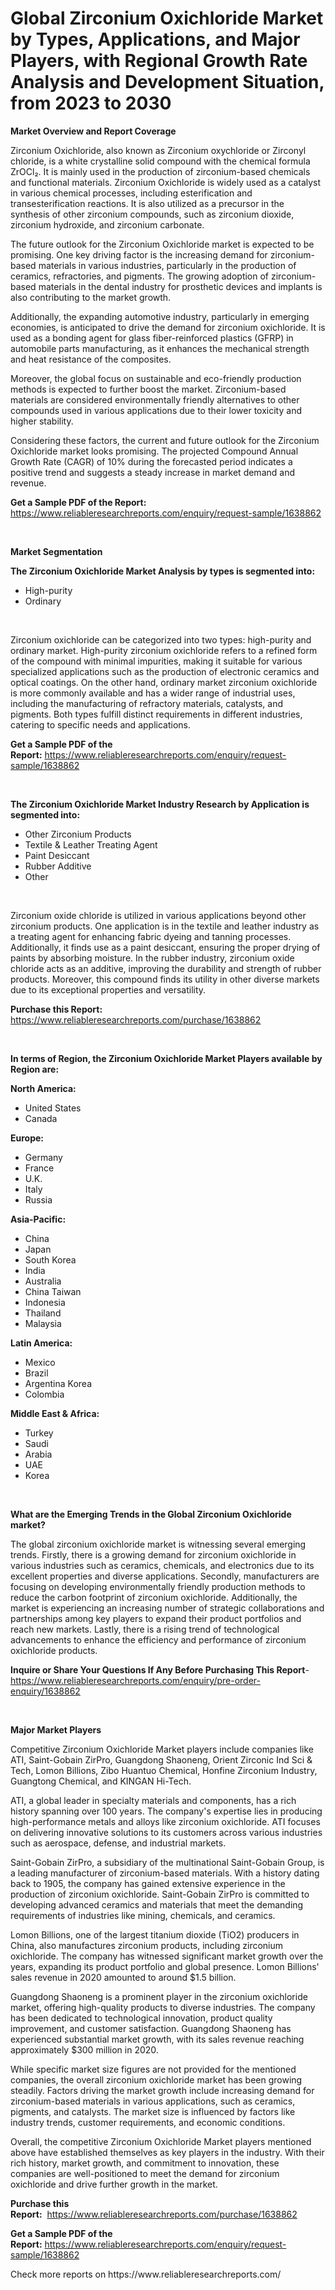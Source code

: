 <p><h1>Global Zirconium Oxichloride Market by Types, Applications, and Major Players, with Regional Growth Rate Analysis and Development Situation, from 2023 to 2030</h1></p><p><strong>Market Overview and Report Coverage</strong></p>
<p><p>Zirconium Oxichloride, also known as Zirconium oxychloride or Zirconyl chloride, is a white crystalline solid compound with the chemical formula ZrOCl₂. It is mainly used in the production of zirconium-based chemicals and functional materials. Zirconium Oxichloride is widely used as a catalyst in various chemical processes, including esterification and transesterification reactions. It is also utilized as a precursor in the synthesis of other zirconium compounds, such as zirconium dioxide, zirconium hydroxide, and zirconium carbonate.</p><p>The future outlook for the Zirconium Oxichloride market is expected to be promising. One key driving factor is the increasing demand for zirconium-based materials in various industries, particularly in the production of ceramics, refractories, and pigments. The growing adoption of zirconium-based materials in the dental industry for prosthetic devices and implants is also contributing to the market growth.</p><p>Additionally, the expanding automotive industry, particularly in emerging economies, is anticipated to drive the demand for zirconium oxichloride. It is used as a bonding agent for glass fiber-reinforced plastics (GFRP) in automobile parts manufacturing, as it enhances the mechanical strength and heat resistance of the composites.</p><p>Moreover, the global focus on sustainable and eco-friendly production methods is expected to further boost the market. Zirconium-based materials are considered environmentally friendly alternatives to other compounds used in various applications due to their lower toxicity and higher stability.</p><p>Considering these factors, the current and future outlook for the Zirconium Oxichloride market looks promising. The projected Compound Annual Growth Rate (CAGR) of 10% during the forecasted period indicates a positive trend and suggests a steady increase in market demand and revenue.</p></p>
<p><strong>Get a Sample PDF of the Report:</strong> <a href="https://www.reliableresearchreports.com/enquiry/request-sample/1638862">https://www.reliableresearchreports.com/enquiry/request-sample/1638862</a></p>
<p>&nbsp;</p>
<p><strong>Market Segmentation</strong></p>
<p><strong>The Zirconium Oxichloride Market Analysis by types is segmented into:</strong></p>
<p><ul><li>High-purity</li><li>Ordinary</li></ul></p>
<p>&nbsp;</p>
<p><p>Zirconium oxichloride can be categorized into two types: high-purity and ordinary market. High-purity zirconium oxichloride refers to a refined form of the compound with minimal impurities, making it suitable for various specialized applications such as the production of electronic ceramics and optical coatings. On the other hand, ordinary market zirconium oxichloride is more commonly available and has a wider range of industrial uses, including the manufacturing of refractory materials, catalysts, and pigments. Both types fulfill distinct requirements in different industries, catering to specific needs and applications.</p></p>
<p><strong>Get a Sample PDF of the Report:</strong>&nbsp;<a href="https://www.reliableresearchreports.com/enquiry/request-sample/1638862">https://www.reliableresearchreports.com/enquiry/request-sample/1638862</a></p>
<p>&nbsp;</p>
<p><strong>The Zirconium Oxichloride Market Industry Research by Application is segmented into:</strong></p>
<p><ul><li>Other Zirconium Products</li><li>Textile & Leather Treating Agent</li><li>Paint Desiccant</li><li>Rubber Additive</li><li>Other</li></ul></p>
<p>&nbsp;</p>
<p><p>Zirconium oxide chloride is utilized in various applications beyond other zirconium products. One application is in the textile and leather industry as a treating agent for enhancing fabric dyeing and tanning processes. Additionally, it finds use as a paint desiccant, ensuring the proper drying of paints by absorbing moisture. In the rubber industry, zirconium oxide chloride acts as an additive, improving the durability and strength of rubber products. Moreover, this compound finds its utility in other diverse markets due to its exceptional properties and versatility.</p></p>
<p><strong>Purchase this Report:</strong>&nbsp; <a href="https://www.reliableresearchreports.com/purchase/1638862">https://www.reliableresearchreports.com/purchase/1638862</a></p>
<p>&nbsp;</p>
<p><strong>In terms of Region, the Zirconium Oxichloride Market Players available by Region are:</strong></p>
<p>
    <p> <strong> North America: </strong>
        <ul>
            <li>United States</li>
            <li>Canada</li>
        </ul>
        </p> 
    <p> <strong> Europe: </strong>
        <ul>
            <li>Germany</li>
            <li>France</li>
            <li>U.K.</li>
            <li>Italy</li>
            <li>Russia</li>
        </ul>
        </p> 
    <p> <strong> Asia-Pacific: </strong>
        <ul>
            <li>China</li>
            <li>Japan</li>
            <li>South Korea</li>
            <li>India</li>
            <li>Australia</li>
            <li>China Taiwan</li>
            <li>Indonesia</li>
            <li>Thailand</li>
            <li>Malaysia</li>
        </ul>
        </p> 
    <p> <strong> Latin America: </strong>
        <ul>
            <li>Mexico</li>
            <li>Brazil</li>
            <li>Argentina Korea</li>
            <li>Colombia</li>
        </ul>
        </p> 
    <p> <strong> Middle East & Africa: </strong>
        <ul>
            <li>Turkey</li>
            <li>Saudi</li>
            <li>Arabia</li>
            <li>UAE</li>
            <li>Korea</li>
        </ul>
    </p>
    </p>
<p>&nbsp;</p>
<p><strong>What are the Emerging Trends in the Global Zirconium Oxichloride market?</strong></p>
<p><p>The global zirconium oxichloride market is witnessing several emerging trends. Firstly, there is a growing demand for zirconium oxichloride in various industries such as ceramics, chemicals, and electronics due to its excellent properties and diverse applications. Secondly, manufacturers are focusing on developing environmentally friendly production methods to reduce the carbon footprint of zirconium oxichloride. Additionally, the market is experiencing an increasing number of strategic collaborations and partnerships among key players to expand their product portfolios and reach new markets. Lastly, there is a rising trend of technological advancements to enhance the efficiency and performance of zirconium oxichloride products.</p></p>
<p><strong>Inquire or Share Your Questions If Any Before Purchasing This Report</strong>- <a href="https://www.reliableresearchreports.com/enquiry/pre-order-enquiry/1638862">https://www.reliableresearchreports.com/enquiry/pre-order-enquiry/1638862</a></p>
<p>&nbsp;</p>
<p><strong>Major Market Players</strong></p>
<p><p>Competitive Zirconium Oxichloride Market players include companies like ATI, Saint-Gobain ZirPro, Guangdong Shaoneng, Orient Zirconic Ind Sci & Tech, Lomon Billions, Zibo Huantuo Chemical, Honfine Zirconium Industry, Guangtong Chemical, and KINGAN Hi-Tech.</p><p>ATI, a global leader in specialty materials and components, has a rich history spanning over 100 years. The company's expertise lies in producing high-performance metals and alloys like zirconium oxichloride. ATI focuses on delivering innovative solutions to its customers across various industries such as aerospace, defense, and industrial markets.</p><p>Saint-Gobain ZirPro, a subsidiary of the multinational Saint-Gobain Group, is a leading manufacturer of zirconium-based materials. With a history dating back to 1905, the company has gained extensive experience in the production of zirconium oxichloride. Saint-Gobain ZirPro is committed to developing advanced ceramics and materials that meet the demanding requirements of industries like mining, chemicals, and ceramics.</p><p>Lomon Billions, one of the largest titanium dioxide (TiO2) producers in China, also manufactures zirconium products, including zirconium oxichloride. The company has witnessed significant market growth over the years, expanding its product portfolio and global presence. Lomon Billions' sales revenue in 2020 amounted to around $1.5 billion.</p><p>Guangdong Shaoneng is a prominent player in the zirconium oxichloride market, offering high-quality products to diverse industries. The company has been dedicated to technological innovation, product quality improvement, and customer satisfaction. Guangdong Shaoneng has experienced substantial market growth, with its sales revenue reaching approximately $300 million in 2020.</p><p>While specific market size figures are not provided for the mentioned companies, the overall zirconium oxichloride market has been growing steadily. Factors driving the market growth include increasing demand for zirconium-based materials in various applications, such as ceramics, pigments, and catalysts. The market size is influenced by factors like industry trends, customer requirements, and economic conditions.</p><p>Overall, the competitive Zirconium Oxichloride Market players mentioned above have established themselves as key players in the industry. With their rich history, market growth, and commitment to innovation, these companies are well-positioned to meet the demand for zirconium oxichloride and drive further growth in the market.</p></p>
<p><strong>Purchase this Report:</strong>&nbsp;&nbsp;<a href="https://www.reliableresearchreports.com/purchase/1638862">https://www.reliableresearchreports.com/purchase/1638862</a></p>
<p></p>
<p><strong>Get a Sample PDF of the Report:</strong>&nbsp;<a href="https://www.reliableresearchreports.com/enquiry/request-sample/1638862">https://www.reliableresearchreports.com/enquiry/request-sample/1638862</a></p>
<p>Check more reports on https://www.reliableresearchreports.com/</p>